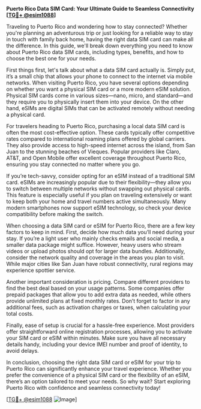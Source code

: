 **Puerto Rico Data SIM Card: Your Ultimate Guide to Seamless Connectivity [[TG💪+ @esim1088](https://t.me/s/esim1088)]**

Traveling to Puerto Rico and wondering how to stay connected? Whether you're planning an adventurous trip or just looking for a reliable way to stay in touch with family back home, having the right data SIM card can make all the difference. In this guide, we'll break down everything you need to know about Puerto Rico data SIM cards, including types, benefits, and how to choose the best one for your needs.

First things first, let's talk about what a data SIM card actually is. Simply put, it’s a small chip that allows your phone to connect to the internet via mobile networks. When visiting Puerto Rico, you have several options depending on whether you want a physical SIM card or a more modern eSIM solution. Physical SIM cards come in various sizes—nano, micro, and standard—and they require you to physically insert them into your device. On the other hand, eSIMs are digital SIMs that can be activated remotely without needing a physical card.

For travelers heading to Puerto Rico, purchasing a local data SIM card is often the most cost-effective option. These cards typically offer competitive rates compared to international roaming plans offered by global carriers. They also provide access to high-speed internet across the island, from San Juan to the stunning beaches of Vieques. Popular providers like Claro, AT&T, and Open Mobile offer excellent coverage throughout Puerto Rico, ensuring you stay connected no matter where you go.

If you’re tech-savvy, consider opting for an eSIM instead of a traditional SIM card. eSIMs are increasingly popular due to their flexibility—they allow you to switch between multiple networks without swapping out physical cards. This feature is especially useful if you plan on traveling extensively or want to keep both your home and travel numbers active simultaneously. Many modern smartphones now support eSIM technology, so check your device compatibility before making the switch.

When choosing a data SIM card or eSIM for Puerto Rico, there are a few key factors to keep in mind. First, decide how much data you’ll need during your stay. If you’re a light user who mainly checks emails and social media, a smaller data package might suffice. However, heavy users who stream videos or upload photos should opt for larger data bundles. Additionally, consider the network quality and coverage in the areas you plan to visit. While major cities like San Juan have robust connectivity, rural regions may experience spottier service.

Another important consideration is pricing. Compare different providers to find the best deal based on your usage patterns. Some companies offer prepaid packages that allow you to add extra data as needed, while others provide unlimited plans at fixed monthly rates. Don’t forget to factor in any additional fees, such as activation charges or taxes, when calculating your total costs.

Finally, ease of setup is crucial for a hassle-free experience. Most providers offer straightforward online registration processes, allowing you to activate your SIM card or eSIM within minutes. Make sure you have all necessary details handy, including your device IMEI number and proof of identity, to avoid delays.

In conclusion, choosing the right data SIM card or eSIM for your trip to Puerto Rico can significantly enhance your travel experience. Whether you prefer the convenience of a physical SIM card or the flexibility of an eSIM, there’s an option tailored to meet your needs. So why wait? Start exploring Puerto Rico with confidence and seamless connectivity today! 

[[TG💪+ @esim1088](https://t.me/s/esim1088) ![Image](https://i.postimg.cc/Y0z9fWf4/image.png)]